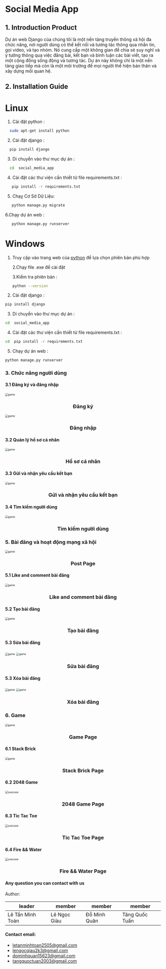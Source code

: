 # Social Media App
## 1. Introduction Product

Dự án web Django của chúng tôi là một nền tảng truyền thông xã hội đa chức năng, nơi người dùng có thể kết nối và tương tác thông qua nhắn tin, gọi video, và tạo nhóm. Nó cung cấp một không gian để chia sẻ suy nghĩ và ý tưởng thông qua việc đăng bài, kết bạn và bình luận các bài viết, tạo ra một cộng đồng sống động và tương tác. Dự án này không chỉ là một nền tảng giao tiếp mà còn là một môi trường để mọi người thể hiện bản thân và xây dựng mối quan hệ.

## 2. Installation Guide

# Linux

1. Cài đặt python : 
 ```bash
   sudo apt-get install python 
   ```

2. Cài đặt django : 
 ```bash
   pip install django 
   ```

3. Di chuyển vào thư mục dự án : 

 ```bash
   cd  social_media_app
   ```

4. Cài đặt các thư viện cần thiết từ file requirements.txt : 

```bash
   pip install -r requirements.txt
   ```
5. Chạỵ Cơ Sở Dữ Liệu: 
```bash
   python manage.py migrate
   ```

6.Chạy dự án web : 
```bash
   python manage.py runserver
   ```



# Windows
1. Truy cập vào trang web của [python](https://www.python.org/downloads/) để lựa chọn phiên bản phù hợp
    
   2.Chạy file .exe để cài đặt
   
   3.Kiểm tra phiên bản : 
   ```bash
   python --version 
   ```
   
   
2. Cài đặt django : 
```bash
pip install django
```


3. Di chuyển vào thư mục dự án :
```bash
cd  social_media_app
```

4. Cài đặt các thư viện cần thiết từ file requirements.txt : 
```bash
cd  pip install -r requirements.txt
```

5. Chạy dự án web :
```bash
python manage.py runserver
```

### 3. Chức năng người dùng

#### 3.1 Đăng ký và đăng nhập

<img src="./static/images/sign-up.png" style="zoom:60%" alt="game"/>
<h3 align="center">Đăng ký</h3>

<img src="./static/images/login.png" style="zoom:60%" alt="game"/>
<h3 align="center">Đăng nhập</h3>

#### 3.2 Quản lý hồ sơ cá nhân

<img src="./static/images/profile_setting.png" style="zoom:60%" alt="game"/>
<h3 align="center">Hồ sơ cá nhân</h3>

#### 3.3 Gửi và nhận yêu cầu kết bạn

<img src="./static/images/add_friend.png" style="zoom:60%" alt="game"/>
<h3 align="center">Gửi và nhận yêu cầu kết bạn</h3>

#### 3.4 Tìm kiếm người dùng

<img src="./static/images/search.png" style="zoom:60%" alt="game"/>
<h3 align="center">Tìm kiếm người dùng</h3>

### 5. Bài đăng và hoạt động mạng xã hội 
<img src="./static/images/giaodienpost.png" style="zoom:60%" alt="game"/>
<h3 align="center">Post Page</h3>

#### 5.1 Like and comment bài đăng
<img src="./static/images/likeandcomment.png" style="zoom:60%" alt="game"/>
<h3 align="center">Like and comment bài đăng</h3>

#### 5.2 Tạo bài đăng
<img src="./static/images/createpost.png" style="zoom:60%" alt="game"/>
<h3 align="center">Tạo bài đăng</h3>

#### 5.3 Sửa bài đăng
<img src="./static/images/post.png" style="zoom:60%" alt="game"/>
<img src="./static/images/updatepost.png" style="zoom:60%" alt="game"/>
<h3 align="center">Sửa bài đăng</h3>

#### 5.3 Xóa bài đăng
<img src="./static/images/post.png" style="zoom:60%" alt="game"/>
<img src="./static/images/delpost.png" style="zoom:60%" alt="game"/>
<h3 align="center">Xóa bài đăng</h3>

### 6. Game
<img src="game.jpg" style="zoom:60%" alt="game"/>
<h3 align="center">Game Page</h3>

#### 6.1 Stack Brick


<img src="game_star.jpg" style="zoom:60%" alt="game"/>
<h3 align="center">Stack Brick Page</h3>

#### 6.2 2048 Game

<img src="2048.jpg" style="zoom:60%" alt="usecase" />
<h3 align="center">2048 Game Page</h3>

#### 6.3 Tic Tac Toe

<img src="TicTacToe.jpg" style="zoom:60%" alt="usecase" />
<h3 align="center">Tic Tac Toe Page</h3>

#### 6.4 Fire && Water

<img src="game_fire.jpg" style="zoom:60%" alt="usecase" />
<h3 align="center">Fire && Water Page</h3>

#### Any question you can contact with us


Author:

| leader                | member       | member         | member         |
|-----------------------|--------------|----------------|----------------|
|Lê Tấn Minh Toàn       | Lê Ngọc Giàu | Đỗ Minh Quân   | Tăng Quốc Tuấn |


#### Contact email:
- [letanminhtoan2505@gmail.com](mailto:letanminhtoan2505@gmail.com)
- [lengocgiau2k3@gmail.com](mailto:lengocgiau2k3@gmail.com)
- [dominhquan15623@gmail.com](mailto:dominhquan15623@gmail.com)
- [tangquoctuan2003@gmail.com](mailto:tangquoctuan2003@gmail.com)




[def]: ocial_media_app\asset\game
